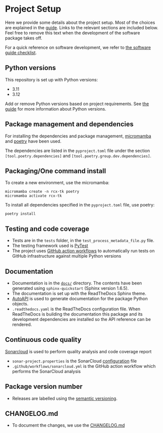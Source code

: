 # Project Setup

Here we provide some details about the project setup. Most of the choices are explained in the
[guide](https://guide.esciencecenter.nl). Links to the relevant sections are included below. Feel free to remove this
text when the development of the software package takes off.

For a quick reference on software development, we refer to [the software guide
checklist](https://guide.esciencecenter.nl/#/best_practices/checklist).

## Python versions

This repository is set up with Python versions:

- 3.11
- 3.12

Add or remove Python versions based on project requirements. See [the
guide](https://guide.esciencecenter.nl/#/best_practices/language_guides/python) for more information about Python
versions.

## Package management and dependencies

For installing the dependencies and package management, [micromamba](https://mamba.readthedocs.io/en/latest/user_guide/micromamba.html) and [poetry](https://python-poetry.org/) have been used.

The dependencies are listed in the `pyproject.toml` file under the section `[tool.poetry.dependencies]` and `[tool.poetry.group.dev.dependencies]`.

## Packaging/One command install

To create a new environment, use the micromamba:

```console
micromamba create -n rcx-tk poetry
micromamba activate rcx-tk
```
To install all dependencies specified in the `pyproject.toml` file, use poetry:

```console
poetry install
```

## Testing and code coverage

- Tests are in the `tests` folder, in the `test_process_metadata_file.py` file.
- The testing framework used is [PyTest](https://pytest.org)
- The project uses [GitHub action workflows](https://docs.github.com/en/actions) to automatically run tests on GitHub infrastructure against multiple Python versions

## Documentation

- Documentation is in the [`docs/`](docs/) directory. The contents have been generated using `sphinx-quickstart` (Sphinx version 1.6.5).
- The documentation is set up with the ReadTheDocs Sphinx theme.
- [AutoAPI](https://sphinx-autoapi.readthedocs.io/) is used to generate documentation for the package Python objects.
- `.readthedocs.yaml` is the ReadTheDocs configuration file. When ReadTheDocs is building the documentation this package and its development dependencies are installed so the API reference can be rendered.

## Continuous code quality

[Sonarcloud](https://sonarcloud.io/) is used to perform quality analysis and code coverage report

- `sonar-project.properties` is the SonarCloud [configuration](https://docs.sonarqube.org/latest/analysis/analysis-parameters/) file
- `.github/workflows/sonarcloud.yml` is the GitHub action workflow which performs the SonarCloud analysis

## Package version number

- Releases are labelled using the [semantic versioning](https://guide.esciencecenter.nl/#/best_practices/releases?id=semantic-versioning).

## CHANGELOG.md

- To document the changes, we use the [CHANGELOG.md](https://github.com/RECETOX/rcx-tk/blob/master/CHANGELOG.md)
